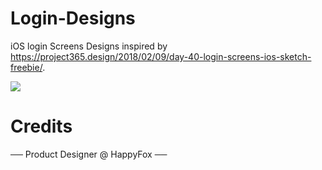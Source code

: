 # Login-Designs
iOS login Screens Designs inspired by https://project365.design/2018/02/09/day-40-login-screens-ios-sketch-freebie/.

![](https://project365.design/wp-content/uploads/2018/02/090232012018-post-1.png)

# Credits
── Product Designer @ HappyFox ── 

